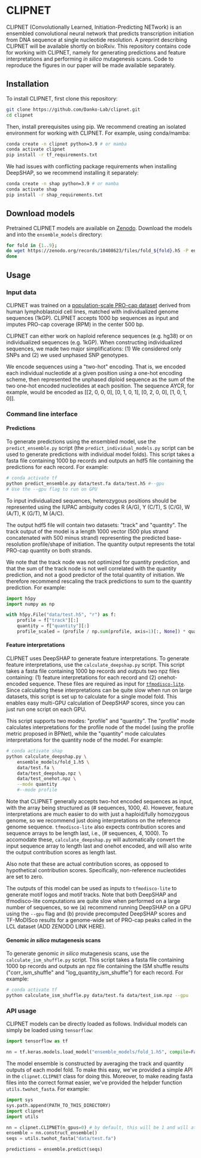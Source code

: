 # CLIPNET

CLIPNET (Convolutionally Learned, Initiation-Predicting NETwork) is an ensembled convolutional neural network that predicts transcription initiation from DNA sequence at single nucleotide resolution. A preprint describing CLIPNET will be available shortly on bioRxiv. This repository contains code for working with CLIPNET, namely for generating predictions and feature interpretations and performing *in silico* mutagenesis scans. Code to reproduce the figures in our paper will be made available separately.

## Installation

To install CLIPNET, first clone this repository:

```bash
git clone https://github.com/Danko-Lab/clipnet.git
cd clipnet
```

Then, install prerequisites using pip. We recommend creating an isolated environment for working with CLIPNET. For example, using conda/mamba:

```bash
conda create -n clipnet python=3.9 # or mamba
conda activate clipnet
pip install -r tf_requirements.txt
```

We had issues with conflicting package requirements when installing DeepSHAP, so we recommend installing it separately:

```bash
conda create -n shap python=3.9 # or mamba
conda activate shap
pip install -r shap_requirements.txt
```

## Download models

Pretrained CLIPNET models are available on [Zenodo](https://zenodo.org/doi/10.5281/zenodo.10408622). Download the models and into the `ensemble_models` directory:

```bash
for fold in {1..9};
do wget https://zenodo.org/records/10408623/files/fold_${fold}.h5 -P ensemble_models/;
done
```

## Usage

### Input data

CLIPNET was trained on a [population-scale PRO-cap dataset](http://dx.doi.org/10.1038/s41467-020-19829-z) derived from human lymphoblastoid cell lines, matched with individualized genome sequences (1kGP). CLIPNET accepts 1000 bp sequences as input and imputes PRO-cap coverage (RPM) in the center 500 bp.

CLIPNET can either work on haploid reference sequences (e.g. hg38) or on individualized sequences (e.g. 1kGP). When constructing individualized sequences, we made two major simplifications: (1) We considered only SNPs and (2) we used unphased SNP genotypes.

We encode sequences using a "two-hot" encoding. That is, we encoded each individual nucleotide at a given position using a one-hot encoding scheme, then represented the unphased diploid sequence as the sum of the two one-hot encoded nucleotides at each position. The sequence AYCR, for example, would be encoded as [[2, 0, 0, 0], [0, 1, 0, 1], [0, 2, 0, 0], [1, 0, 1, 0]].

### Command line interface

#### Predictions

To generate predictions using the ensembled model, use the `predict_ensemble.py` script (the `predict_individual_models.py` script can be used to generate predictions with individual model folds). This script takes a fasta file containing 1000 bp records and outputs an hdf5 file containing the predictions for each record. For example:

```bash
# conda activate tf
python predict_ensemble.py data/test.fa data/test.h5 #--gpu
# Use the --gpu flag to run on GPU
```

To input individualized sequences, heterozygous positions should be represented using the IUPAC ambiguity codes R (A/G), Y (C/T), S (C/G), W (A/T), K (G/T), M (A/C).

The output hdf5 file will contain two datasets: "track" and "quantity". The track output of the model is a length 1000 vector (500 plus strand concatenated with 500 minus strand) representing the predicted base-resolution profile/shape of initiation. The quantity output represents the total PRO-cap quantity on both strands.

We note that the track node was not optimized for quantity prediction, and that the sum of the track node is not well correlated with the quantity prediction, and not a good predictor of the total quantity of initiation. We therefore recommend rescaling the track predictions to sum to the quantity prediction. For example:

```python
import h5py
import numpy as np

with h5py.File("data/test.h5", "r") as f:
    profile = f["track"][:]
    quantity = f["quantity"][:]
    profile_scaled = (profile / np.sum(profile, axis=1)[:, None]) * quantity
```

#### Feature interpretations

CLIPNET uses DeepSHAP to generate feature interpretations. To generate feature interpretations, use the `calculate_deepshap.py` script. This script takes a fasta file containing 1000 bp records and outputs two npz files containing: (1) feature interpretations for each record and (2) onehot-encoded sequence. These files are required as input for [`tfmodisco-lite`](https://github.com/jmschrei/tfmodisco-lite/tree/main). Since calculating these interpretations can be quite slow when run on large datasets, this script is set up to calculate for a single model fold. This enables easy multi-GPU calculation of DeepSHAP scores, since you can just run one script on each GPU.

This script supports two modes: "profile" and "quantity". The "profile" mode calculates interpretations for the profile node of the model (using the profile metric proposed in BPNet), while the "quantity" mode calculates interpretations for the quantity node of the model. For example:

```bash
# conda activate shap
python calculate_deepshap.py \
    ensemble_models/fold_1.h5 \
    data/test.fa \
    data/test_deepshap.npz \
    data/test_onehot.npz \
    --mode quantity 
    #--mode profile
```

Note that CLIPNET generally accepts two-hot encoded sequences as input, with the array being structured as (# sequences, 1000, 4). However, feature interpretations are much easier to do with just a haploid/fully homozygous genome, so we recommend just doing interpretations on the reference genome sequence. `tfmodisco-lite` also expects contribution scores and sequence arrays to be length last, i.e., (# sequences, 4, 1000). To accomodate these, `calculate_deepshap.py` will automatically convert the input sequence array to length last and onehot encoded, and will also write the output contribution scores as length last.

Also note that these are actual contribution scores, as opposed to hypothetical contribution scores. Specifically, non-reference nucleotides are set to zero.

The outputs of this model can be used as inputs to `tfmodisco-lite` to generate motif logos and motif tracks. Note that both DeepSHAP and tfmodisco-lite computations are quite slow when performed on a large number of sequences, so we (a) recommend running DeepSHAP on a GPU using the `--gpu` flag and (b) provide precomputed DeepSHAP scores and TF-MoDISco results for a genome-wide set of PRO-cap peaks called in the LCL dataset (ADD ZENODO LINK HERE).

#### Genomic *in silico* mutagenesis scans

To generate genomic *in silico* mutagenesis scans, use the `calculate_ism_shuffle.py` script. This script takes a fasta file containing 1000 bp records and outputs an npz file containing the ISM shuffle results ("corr_ism_shuffle" and "log_quantity_ism_shuffle") for each record. For example:

```bash
# conda activate tf
python calculate_ism_shuffle.py data/test.fa data/test_ism.npz --gpu
```

### API usage

CLIPNET models can be directly loaded as follows. Individual models can simply be loaded using `tensorflow`:

```python
import tensorflow as tf

nn = tf.keras.models.load_model("ensemble_models/fold_1.h5", compile=False)
```

The model ensemble is constructed by averaging the track and quantity outputs of each model fold. To make this easy, we've provided a simple API in the `clipnet.CLIPNET` class for doing this. Moreover, to make reading fasta files into the correct format easier, we've provided the helpder function `utils.twohot_fasta`. For example:

```python
import sys
sys.path.append(PATH_TO_THIS_DIRECTORY)
import clipnet
import utils

nn = clipnet.CLIPNET(n_gpus=0) # by default, this will be 1 and will attempt to start a CUDA session
ensemble = nn.construct_ensemble()
seqs = utils.twohot_fasta("data/test.fa")

predictions = ensemble.predict(seqs)
```
